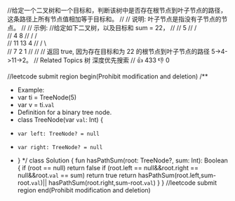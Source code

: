 //给定一个二叉树和一个目标和，判断该树中是否存在根节点到叶子节点的路径，这条路径上所有节点值相加等于目标和。 
//
// 说明: 叶子节点是指没有子节点的节点。 
//
// 示例: 
//给定如下二叉树，以及目标和 sum = 22， 
//
//               5
//             / \
//            4   8
//           /   / \
//          11  13  4
//         /  \      \
//        7    2      1
// 
//
// 返回 true, 因为存在目标和为 22 的根节点到叶子节点的路径 5->4->11->2。 
// Related Topics 树 深度优先搜索 
// 👍 433 👎 0


//leetcode submit region begin(Prohibit modification and deletion)
/**
 * Example:
 * var ti = TreeNode(5)
 * var v = ti.`val`
 * Definition for a binary tree node.
 * class TreeNode(var `val`: Int) {
 *     var left: TreeNode? = null
 *     var right: TreeNode? = null
 * }
 */
class Solution {
    fun hasPathSum(root: TreeNode?, sum: Int): Boolean {
        if (root == null) return false
        if (root.left == null&&root.right == null&&root.`val` == sum) return true
        return hasPathSum(root.left,sum-root.`val`)|| hasPathSum(root.right,sum-root.`val`)
    }
}
//leetcode submit region end(Prohibit modification and deletion)

